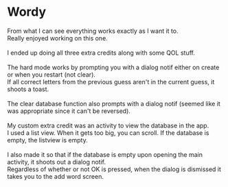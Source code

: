 # Wordy

From what I can see everything works exactly as I want it to.<br>
Really enjoyed working on this one.<br>
<br>
I ended up doing all three extra credits along with some QOL stuff.<br>
<br>
The hard mode works by prompting you with a dialog notif either on create or when you restart (not clear).<br>
If all correct letters from the previous guess aren't in the current guess, it shoots a toast.<br>
<br>
The clear database function also prompts with a dialog notif (seemed like it was appropriate since it can't be reversed).<br>
<br>
My custom extra credit was an activity to view the database in the app.<br>
I used a list view. When it gets too big, you can scroll. If the database is empty, the listview is empty.<br>
<br>
I also made it so that if the database is empty upon opening the main activity, it shoots out a dialog notif.<br>
Regardless of whether or not OK is pressed, when the dialog is dismissed it takes you to the add word screen.
